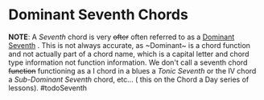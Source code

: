 # Dominant Seventh Chords 
 **NOTE**: A *Seventh* chord is very ~~ofter~~ often referred to as a  [Dominant Seventh](https://learningukulele.com/lessons/code/UL42-7-dom)  . This is not always accurate, as ~Dominant~ is a chord function and not actually part of a chord name, which is a capital letter and chord type information not function information. We don't call a seventh chord ~~function~~ functioning as a I chord in a blues a *Tonic Seventh* or the IV chord a *Sub-Dominant Seventh* chord, etc... ( this on the Chord a Day series of lessons). #todoSeventh